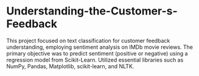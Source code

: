 # Understanding-the-Customer-s-Feedback
This project focused on text classification for customer feedback understanding, employing sentiment analysis on IMDb movie reviews. The primary objective was to predict sentiment (positive or negative) using a regression model from Scikit-Learn.
Utilized essential libraries such as NumPy, Pandas, Matplotlib, scikit-learn, and NLTK.
